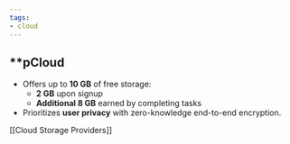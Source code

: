 ```yaml
---
tags:
- cloud
---
```


## **pCloud

- Offers up to **10 GB** of free storage:
    - **2 GB** upon signup
    - **Additional 8 GB** earned by completing tasks
- Prioritizes **user privacy** with zero-knowledge end-to-end encryption.

[[Cloud Storage Providers]]